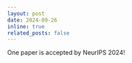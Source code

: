 ```yaml
---
layout: post
date: 2024-09-26
inline: true
related_posts: false
---
```


One paper is accepted by NeurIPS 2024!